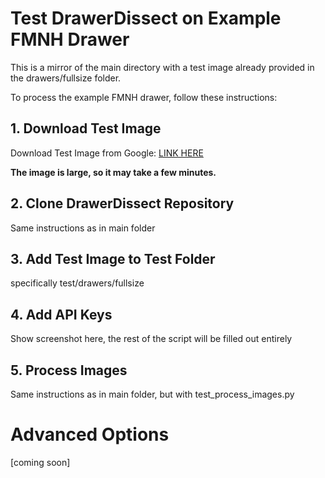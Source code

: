 # Test DrawerDissect on Example FMNH Drawer

This is a mirror of the main directory with a test image already provided in the drawers/fullsize folder.

To process the example FMNH drawer, follow these instructions:

## 1. Download Test Image

Download Test Image from Google: [LINK HERE](https://drive.google.com/drive/folders/1NHV9MSR-sjmAW43KlyPfSB9Xr5ZTvJFt?usp=sharing)

**The image is large, so it may take a few minutes.**

## 2. Clone DrawerDissect Repository

Same instructions as in main folder

## 3. Add Test Image to Test Folder

specifically test/drawers/fullsize

## 4. Add API Keys

Show screenshot here, the rest of the script will be filled out entirely

## 5. Process Images

Same instructions as in main folder, but with test_process_images.py

# Advanced Options

[coming soon]
